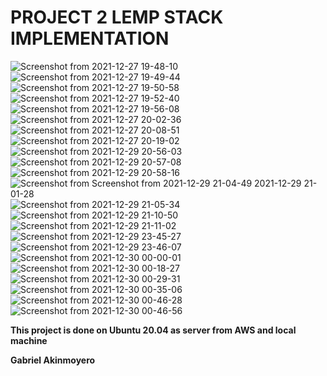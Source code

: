 # PROJECT 2 LEMP STACK IMPLEMENTATION 

![Screenshot from 2021-12-27 19-48-10](https://user-images.githubusercontent.com/80127136/147711864-f0f061c5-1f2f-456a-9e9e-802219d2501d.png)
![Screenshot from 2021-12-27 19-49-44](https://user-images.githubusercontent.com/80127136/147711871-05d1d945-5ce3-495c-a2d8-9d645cb95983.png)
![Screenshot from 2021-12-27 19-50-58](https://user-images.githubusercontent.com/80127136/147711874-b7f4e5aa-247b-423c-b8bd-bb764e4f0f0e.png)
![Screenshot from 2021-12-27 19-52-40](https://user-images.githubusercontent.com/80127136/147711881-1c1479f7-01be-406a-bdd9-1bcb73f1e8e2.png)
![Screenshot from 2021-12-27 19-56-08](https://user-images.githubusercontent.com/80127136/147711883-2e10baad-202d-4dc7-a98c-883ddc98ecf8.png)
![Screenshot from 2021-12-27 20-02-36](https://user-images.githubusercontent.com/80127136/147711889-4946850d-5b7c-487d-8557-5e7622d98208.png)
![Screenshot from 2021-12-27 20-08-51](https://user-images.githubusercontent.com/80127136/147711894-6be0ef36-a116-4f24-b7b6-6c3787366e1c.png)
![Screenshot from 2021-12-27 20-19-02](https://user-images.githubusercontent.com/80127136/147711898-de784464-8778-459a-b04b-8bb3d19a24ad.png)
![Screenshot from 2021-12-29 20-56-03](https://user-images.githubusercontent.com/80127136/147711902-d34191a5-0d0d-49b2-a133-7a0ed0632532.png)
![Screenshot from 2021-12-29 20-57-08](https://user-images.githubusercontent.com/80127136/147711910-2fbfcd26-0cfd-4b45-b55b-d43418021ee9.png)
![Screenshot from 2021-12-29 20-58-16](https://user-images.githubusercontent.com/80127136/147711917-78548182-95e7-452b-8570-0699abded695.png)
![Screenshot from ![Screenshot from 2021-12-29 21-04-49](https://user-images.githubusercontent.com/80127136/147711926-4d7ebc72-3aa4-42a5-93f8-18b60ba68462.png)
2021-12-29 21-01-28](https://user-images.githubusercontent.com/80127136/147711919-770b8a9e-c5b2-467f-a8b2-ad16b28052a7.png)
![Screenshot from 2021-12-29 21-05-34](https://user-images.githubusercontent.com/80127136/147711934-eeb0a568-dab8-420f-81e5-dc93bd16caf2.png)
![Screenshot from 2021-12-29 21-10-50](https://user-images.githubusercontent.com/80127136/147711942-8e16b356-7eef-473e-9fdf-b6d7b0add4db.png)
![Screenshot from 2021-12-29 21-11-02](https://user-images.githubusercontent.com/80127136/147711951-de170b48-f513-49eb-95a5-e8285590fa1d.png)
![Screenshot from 2021-12-29 23-45-27](https://user-images.githubusercontent.com/80127136/147711958-e7cfe429-6afd-4d3a-a650-a6e1d5197f96.png)
![Screenshot from 2021-12-29 23-46-07](https://user-images.githubusercontent.com/80127136/147711961-e8184f97-c6b7-4f67-8992-0909915d9240.png)
![Screenshot from 2021-12-30 00-00-01](https://user-images.githubusercontent.com/80127136/147711969-d12463f0-0443-4f4a-abfe-4a0a308329d9.png)
![Screenshot from 2021-12-30 00-18-27](https://user-images.githubusercontent.com/80127136/147711988-cd1c55ae-7615-42c0-965e-0f24cd76c623.png)
![Screenshot from 2021-12-30 00-29-31](https://user-images.githubusercontent.com/80127136/147711992-16b136f2-c540-4c7b-a902-15bfd7ca2e1e.png)
![Screenshot from 2021-12-30 00-35-06](https://user-images.githubusercontent.com/80127136/147711997-653b146e-9d76-483e-abc7-4b016834ea3f.png)
![Screenshot from 2021-12-30 00-46-28](https://user-images.githubusercontent.com/80127136/147711999-6cd0c346-642b-4c30-9ca6-92cf414c35c3.png)
![Screenshot from 2021-12-30 00-46-56](https://user-images.githubusercontent.com/80127136/147712004-d9f52c12-132c-4417-9a2c-848982f27efc.png)

**This project is done on Ubuntu 20.04 as server from AWS and local machine**



**Gabriel Akinmoyero**
